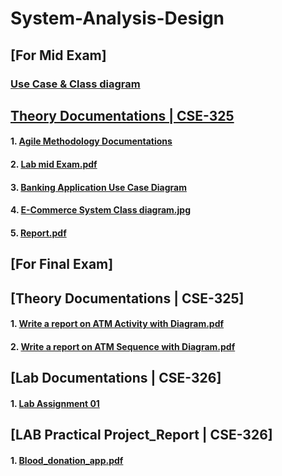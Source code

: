 # System-Analysis-Design

## [For Mid Exam] 
### [Use Case & Class diagram](https://github.com/Jobayerhaque/System-Analysis-Design/blob/master/Mid_Exam/Lab_Mid_Exam.pdf)

## [Theory Documentations | CSE-325](https://github.com/Jobayerhaque/System-Analysis-Design)
#### 1. [Agile Methodology Documentations](https://github.com/Jobayerhaque/System-Analysis-Design/blob/master/Agile%20Development%20Methodology.pdf )
#### 2. [Lab mid Exam.pdf](https://github.com/Jobayerhaque/System-Analysis-Design/blob/master/Lab%20mid%20Exam.pdf)
#### 3. [Banking Application Use Case Diagram](https://github.com/Jobayerhaque/System-Analysis-Design/blob/master/Banking%20App.jpg)
#### 4. [E-Commerce System Class diagram.jpg](https://github.com/Jobayerhaque/System-Analysis-Design/blob/master/New%20Online%20e-Commerce%20System.jpg)
#### 5. [Report.pdf](https://github.com/Jobayerhaque/System-Analysis-Design/blob/master/Report.pdf)

## [For Final Exam] 
## [Theory Documentations | CSE-325]
#### 1. [Write a report on ATM Activity with Diagram.pdf](https://github.com/Jobayerhaque/System-Analysis-Design/blob/master/ATM_Activity/Jobayer%20Haque-171442575.pdf)
#### 2. [Write a report on ATM Sequence with Diagram.pdf](https://github.com/Jobayerhaque/System-Analysis-Design/blob/master/ATM_Sequence_diagram/Jobayer%20Haque-171442575.pdf)

## [Lab Documentations | CSE-326]
#### 1. [Lab Assignment 01](https://github.com/Jobayerhaque/System-Analysis-Design/blob/master/LAB_Final_01.zip )

## [LAB Practical Project_Report | CSE-326]
#### 1. [Blood_donation_app.pdf](https://github.com/Jobayerhaque/System-Analysis-Design/blob/master/Final_Project_Riport/Blood%20donation%20app%20Project%20Report.pdf)

